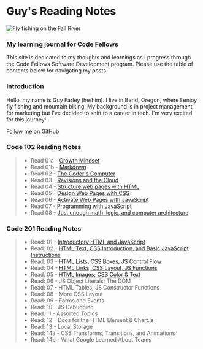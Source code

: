 # Guy's Reading Notes

![Fly fishing on the Fall River](images/fall_river2.JPG)

### My learning journal for Code Fellows

This site is dedicated to my thoughts and learnings as I progress through the Code Fellows Software Development program. Please use the table of contents below for navigating my posts.

### Introduction

Hello, my name is Guy Farley (he/him). I live in Bend, Oregon, where I enjoy fly fishing and mountain biking. My background is in project management for marketing but I've decided to shift to a career in tech. I'm very excited for this journey!

Follow me on [GitHub](https://github.com/GuyFarley)

### Code 102 Reading Notes

> * Read 01a - [Growth Mindset](102/class01a.md)
> * Read 01b - [Markdown](102/class01b.md)
> * Read 02 - [The Coder's Computer](102/class02.md)
> * Read 03 - [Revisions and the Cloud](102/class03.md)
> * Read 04 - [Structure web pages with HTML](102/class04.md)
> * Read 05 - [Design Web Pages with CSS](102/class05.md)
> * Read 06 - [Activate Web Pages with JavaScript](102/class06.md)
> * Read 07 - [Programming with JavaScript](102/class07.md)
> * Read 08 - [Just enough math, logic, and computer architecture](102/class08.md)

### Code 201 Reading Notes

> * Read: 01 - [Introductory HTML and JavaScript](201/class-01.md)
> * Read: 02 - [HTML Text, CSS Introduction, and Basic JavaScript Instructions](201/class-02.md)
> * Read: 03 - [HTML Lists, CSS Boxes, JS Control Flow](201/class-03.md)
> * Read: 04 - [HTML Links, CSS Layout, JS Functions](201/class-04.md)
> * Read: 05 - [HTML Images; CSS Color & Text](201/class-05.md)
> * Read: 06 - JS Object Literals; The DOM
> * Read: 07 - HTML Tables; JS Constructor Functions
> * Read: 08 - More CSS Layout
> * Read: 09 - Forms and Events
> * Read: 10 - JS Debugging
> * Read: 11 - Assorted Topics
> * Read: 12 - Docs for the HTML Element & Chart.js
> * Read: 13 - Local Storage
> * Read: 14a - CSS Transforms, Transitions, and Animations
> * Read: 14b - What Google Learned About Teams

